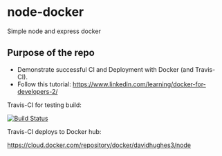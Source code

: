 # node-docker
Simple node and express docker 

## Purpose of the repo

* Demonstrate successful CI and Deployment with Docker (and Travis-CI).
* Follow this tutorial: https://www.linkedin.com/learning/docker-for-developers-2/


Travis-CI for testing build:

[![Build Status](https://travis-ci.org/David-Hughes3/HW3_Docker_Travis_CI.svg?branch=master)](https://travis-ci.org/David-Hughes3/HW3_Docker_Travis_CI)

Travis-CI deploys to Docker hub:

https://cloud.docker.com/repository/docker/davidhughes3/node
